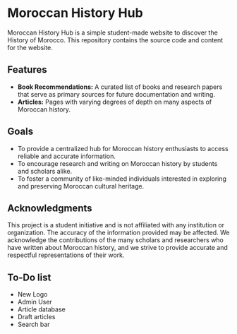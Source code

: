 # Moroccan History Hub

Moroccan History Hub is a simple student-made website to discover the History of Morocco. This repository contains the source code and content for the website.

## Features

* **Book Recommendations:** A curated list of books and research papers that serve as primary sources for future documentation and writing.
* **Articles:** Pages with varying degrees of depth on many aspects of Moroccan history.

## Goals

* To provide a centralized hub for Moroccan history enthusiasts to access reliable and accurate information.
* To encourage research and writing on Moroccan history by students and scholars alike.
* To foster a community of like-minded individuals interested in exploring and preserving Moroccan cultural heritage.

## Acknowledgments

This project is a student initiative and is not affiliated with any institution or organization. The accuracy of the information provided may be affected.
We acknowledge the contributions of the many scholars and researchers who have written about Moroccan history, and we strive to provide accurate and respectful representations of their work.

## To-Do list

* New Logo
* Admin User
* Article database
* Draft articles
* Search bar
